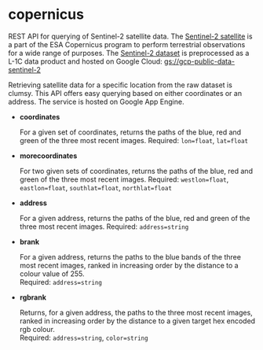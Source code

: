 # copernicus
REST API for querying of Sentinel-2 satellite data. The [Sentinel-2 satellite](https://en.wikipedia.org/wiki/Sentinel-2) is a part of the ESA Copernicus program to perform terrestrial observations for a wide range of purposes. The [Sentinel-2 dataset](https://cloud.google.com/storage/docs/public-datasets/sentinel-2) is preprocessed as a L-1C data product and hosted on Google Cloud: [gs://gcp-public-data-sentinel-2](https://console.cloud.google.com/storage/browser/gcp-public-data-sentinel-2/)

Retrieving satellite data for a specific location from the raw dataset is clumsy. This API offers easy querying based on either coordinates or an address. The service is hosted on Google App Engine.

*  **coordinates** 
   
   For a given set of coordinates, returns the paths of the blue, red and green of the three most recent images.
   Required:
   `lon=float`,
   `lat=float`
   
*  **morecoordinates** 
    
    For two given sets of coordinates, returns the paths of the blue, red and green of the three most recent images.        Required:
   `westlon=float`,
   `eastlon=float`,
   `southlat=float`,
   `northlat=float`
   
*  **address** 

    For a given address, returns the paths of the blue, red and green of the three most recent images. 
    Required:
    `address=string`

*  **brank** 

    For a given address, returns the paths to the blue bands of the three most recent images, ranked in increasing order by  the distance to a colour value of 255.    
    Required:
    `address=string`
    
*  **rgbrank** 

    Returns, for a given address, the paths to the three most recent images, ranked in increasing order by the distance to a given target hex encoded rgb colour.  
    Required:
    `address=string`,
    `color=string`
